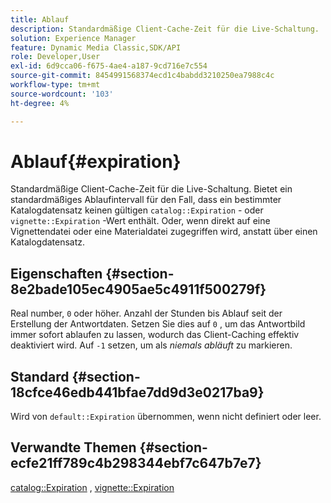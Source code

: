 ```yaml
---
title: Ablauf
description: Standardmäßige Client-Cache-Zeit für die Live-Schaltung.
solution: Experience Manager
feature: Dynamic Media Classic,SDK/API
role: Developer,User
exl-id: 6d9cca06-f675-4ae4-a187-9cd716e7c554
source-git-commit: 8454991568374ecd1c4babdd3210250ea7988c4c
workflow-type: tm+mt
source-wordcount: '103'
ht-degree: 4%

---
```


# Ablauf{#expiration}

Standardmäßige Client-Cache-Zeit für die Live-Schaltung. Bietet ein standardmäßiges Ablaufintervall für den Fall, dass ein bestimmter Katalogdatensatz keinen gültigen `catalog::Expiration` - oder `vignette::Expiration` -Wert enthält. Oder, wenn direkt auf eine Vignettendatei oder eine Materialdatei zugegriffen wird, anstatt über einen Katalogdatensatz.

## Eigenschaften {#section-8e2bade105ec4905ae5c4911f500279f}

Real number, `0` oder höher. Anzahl der Stunden bis Ablauf seit der Erstellung der Antwortdaten. Setzen Sie dies auf `0` , um das Antwortbild immer sofort ablaufen zu lassen, wodurch das Client-Caching effektiv deaktiviert wird. Auf `-1` setzen, um als *niemals abläuft* zu markieren.

## Standard {#section-18cfce46edb441bfae7dd9d3e0217ba9}

Wird von `default::Expiration` übernommen, wenn nicht definiert oder leer.

## Verwandte Themen {#section-ecfe21ff789c4b298344ebf7c647b7e7}

[catalog::Expiration](../../../../../ir-api/material-cat/image-rendering-api-ref/c-ir-material-catalog/c-ir-material-data-reference/r-ir-expiration-dataref.md#reference-5e93943abff54c93bf85aae3b911a3ce) , [vignette::Expiration](../../../../../ir-api/material-cat/image-rendering-api-ref/c-ir-material-catalog/c-ir-vignette-map-reference/r-ir-expiration-vignette.md#reference-df80829da93e4c0ab3f97a1792d9c74c)
